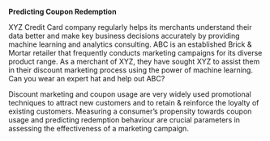 **Predicting Coupon Redemption**

XYZ Credit Card company regularly helps its merchants understand their data better and make key business decisions accurately by 
providing machine learning and analytics consulting. ABC is an established Brick & Mortar retailer that frequently conducts 
marketing campaigns for its diverse product range. As a merchant of XYZ, they have sought XYZ to assist them in their discount marketing 
process using the power of machine learning. Can you wear an expert hat and help out ABC?

 

Discount marketing and coupon usage are very widely used promotional techniques to attract new customers and to retain & reinforce 
the loyalty of existing customers. Measuring a consumer’s propensity towards coupon usage and predicting redemption behaviour 
are crucial parameters in assessing the effectiveness of a marketing campaign.

 
